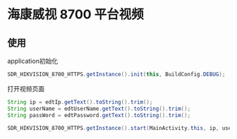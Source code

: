 # 海康威视 8700 平台视频

## 使用

application初始化

```java
SDR_HIKVISION_8700_HTTPS.getInstance().init(this, BuildConfig.DEBUG);
```

打开视频页面
```java
String ip = edtIp.getText().toString().trim();
String userName = edtUserName.getText().toString().trim();
String passWord = edtPassword.getText().toString().trim();

SDR_HIKVISION_8700_HTTPS.getInstance().start(MainActivity.this, ip, userName, passWord);
```